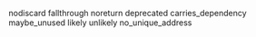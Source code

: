nodiscard
fallthrough
noreturn
deprecated
carries_dependency
maybe_unused
likely   unlikely
no_unique_address